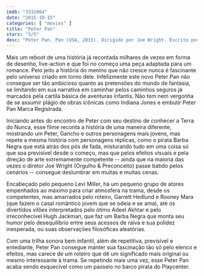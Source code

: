 ```yaml
---
imdb: "3332064"
date: "2015-10-15"
categories: [ "movies" ]
title: "Peter Pan"
stars: "3/5"
desc: "Peter Pan. Pan (USA, 2015). Dirigido por Joe Wright. Escrito por Jason Fuchs, J.M. Barrie. Com Hugh Jackman, Levi Miller, Garrett Hedlund, Rooney Mara, Adeel Akhtar, Nonso Anozie, Amanda Seyfried, Kathy Burke, Lewis MacDougall."
---
```

Mais um reboot de uma história já recontada milhares de vezes em forma de desenho, live-action e que foi no começo uma peça adaptada para um romance. Pelo jeito a história do menino que não cresce nunca é fascinante pelo universo criado em torno dele. Infelizmente este novo Peter Pan não consegue ser tão ambicioso quanto as pretensões do mundo de fantasia, se limitando em sua narrativa em caminhar pelos caminhos seguros já marcados pela cartila básica de aventuras infantis. Não tem nem vergonha de se assumir plágio de obras icônicas como Indiana Jones e embutir Peter Pan Marca Registrada.

Iniciando antes do encontro de Peter com seu destino de conhecer a Terra do Nunca, esse filme reconta a história de uma maneira diferente, mostrando um Peter, Gancho e outros personagens mais jovens, mas repete a mesma história com personagens réplicas, como o pirata Barba Negra que está atrás dos pós de fada, misturando tudo em uma coisa só que soa previsível desde o começo, mas que pelos efeitos visuais e pela direção de arte extremamente competente -- ainda que na maioria das vezes o diretor Joe Wright (Orgulho & Preconceito) passe batido pelos cenários -- consegue deslumbrar em muitas e muitas cenas.

Encabeçado pelo pequeno Levi Miller, há um pequeno grupo de atores empenhados ao máximo para criar atmosfera na trama, desde os competentes, mas amarrados pelo roteiro, Garrett Hedlund e Rooney Mara (que fazem o casal romântico jovem que se odeia e se ama), até os divertidos vilões interpretados pelo ótimo Adeel Akhtar e pelo irreconhecível Hugh Jackman, que faz um Barba Negra que monta seu humor pelo desequilíbrio entre seus acessos de raiva e sua polidez inesperada, ou suas observações filosóficas aleatórias.

Com uma trilha sonora bem infantil, além de repetitiva, previsível e entediante, Peter Pan consegue manter sua fascinação tão só pelo elenco e efeitos, mas carece de um roteiro que dê um significado mais original ou mesmo interessante à trama. Se repetindo mais uma vez, esse Peter Pan acaba sendo esquecível como um passeio no barco pirata do Playcenter.
